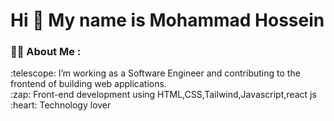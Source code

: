 <div id="header" >
  <h1>  Hi 👋 My name is Mohammad Hossein </h1>
</div>
 <h3>👨‍💻 About Me :</h3>
<div>
   :telescope:   I’m working as a Software Engineer and contributing to the frontend of building web applications.</br>
   :zap:  Front-end development using HTML,CSS,Tailwind,Javascript,react js </br>
   :heart:  Technology lover
</div>

<!--
**mohammad-pro/mohammad-pro** is a ✨ _special_ ✨ repository because its `README.md` (this file) appears on your GitHub profile.

Here are some ideas to get you started:

- 🔭 I’m currently working on ...
- 🌱 I’m currently learning ...
- 👯 I’m looking to collaborate on ...
- 🤔 I’m looking for help with ...
- 💬 Ask me about ...
- 📫 How to reach me: ...
- 😄 Pronouns: ...
- ⚡ Fun fact: ...
-->
